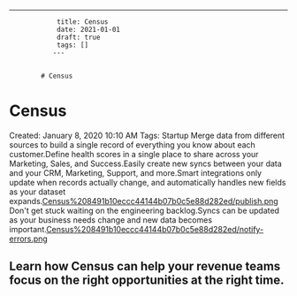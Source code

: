 ---
                title: Census
                date: 2021-01-01    
                draft: true
                tags: []
               ---


            # Census

# Census
Created: January 8, 2020 10:10 AM
Tags: Startup
Merge data from different sources to build a single record of everything you know about each customer.Define health scores in a single place to share across your Marketing, Sales, and Success.Easily create new syncs between your data and your CRM, Marketing, Support, and more.Smart integrations only update when records actually change, and automatically handles new fields as your dataset expands.[Census%208491b10eccc44144b07b0c5e88d282ed/publish.png](Census%208491b10eccc44144b07b0c5e88d282ed/publish.png)
Don't get stuck waiting on the engineering backlog.Syncs can be updated as your business needs change and new data becomes important.[Census%208491b10eccc44144b07b0c5e88d282ed/notify-errors.png](Census%208491b10eccc44144b07b0c5e88d282ed/notify-errors.png)
## Learn how Census can help your revenue teams focus on the right opportunities at the right time.